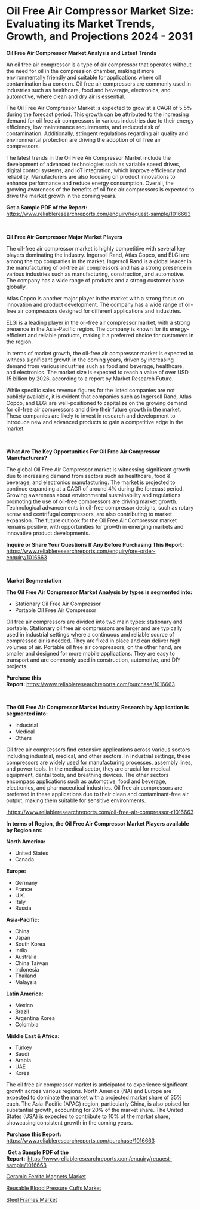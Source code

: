 <p><h1>Oil Free Air Compressor Market Size: Evaluating its Market Trends, Growth, and Projections 2024 - 2031</h1></p><p><strong>Oil Free Air Compressor Market Analysis and Latest Trends</strong></p>
<p><p>An oil free air compressor is a type of air compressor that operates without the need for oil in the compression chamber, making it more environmentally friendly and suitable for applications where oil contamination is a concern. Oil free air compressors are commonly used in industries such as healthcare, food and beverage, electronics, and automotive, where clean and dry air is essential.</p><p>The Oil Free Air Compressor Market is expected to grow at a CAGR of 5.5% during the forecast period. This growth can be attributed to the increasing demand for oil free air compressors in various industries due to their energy efficiency, low maintenance requirements, and reduced risk of contamination. Additionally, stringent regulations regarding air quality and environmental protection are driving the adoption of oil free air compressors.</p><p>The latest trends in the Oil Free Air Compressor Market include the development of advanced technologies such as variable speed drives, digital control systems, and IoT integration, which improve efficiency and reliability. Manufacturers are also focusing on product innovations to enhance performance and reduce energy consumption. Overall, the growing awareness of the benefits of oil free air compressors is expected to drive the market growth in the coming years.</p></p>
<p><strong>Get a Sample PDF of the Report:&nbsp;</strong> <a href="https://www.reliableresearchreports.com/enquiry/request-sample/1016663">https://www.reliableresearchreports.com/enquiry/request-sample/1016663</a></p>
<p>&nbsp;</p>
<p><strong>Oil Free Air Compressor Major Market Players</strong></p>
<p><p>The oil-free air compressor market is highly competitive with several key players dominating the industry. Ingersoll Rand, Atlas Copco, and ELGi are among the top companies in the market. Ingersoll Rand is a global leader in the manufacturing of oil-free air compressors and has a strong presence in various industries such as manufacturing, construction, and automotive. The company has a wide range of products and a strong customer base globally. </p><p>Atlas Copco is another major player in the market with a strong focus on innovation and product development. The company has a wide range of oil-free air compressors designed for different applications and industries. </p><p>ELGi is a leading player in the oil-free air compressor market, with a strong presence in the Asia-Pacific region. The company is known for its energy-efficient and reliable products, making it a preferred choice for customers in the region. </p><p>In terms of market growth, the oil-free air compressor market is expected to witness significant growth in the coming years, driven by increasing demand from various industries such as food and beverage, healthcare, and electronics. The market size is expected to reach a value of over USD 15 billion by 2026, according to a report by Market Research Future. </p><p>While specific sales revenue figures for the listed companies are not publicly available, it is evident that companies such as Ingersoll Rand, Atlas Copco, and ELGi are well-positioned to capitalize on the growing demand for oil-free air compressors and drive their future growth in the market. These companies are likely to invest in research and development to introduce new and advanced products to gain a competitive edge in the market.</p></p>
<p>&nbsp;</p>
<p><strong>What Are The Key Opportunities For Oil Free Air Compressor Manufacturers?</strong></p>
<p><p>The global Oil Free Air Compressor market is witnessing significant growth due to increasing demand from sectors such as healthcare, food & beverage, and electronics manufacturing. The market is projected to continue expanding at a CAGR of around 4% during the forecast period. Growing awareness about environmental sustainability and regulations promoting the use of oil-free compressors are driving market growth. Technological advancements in oil-free compressor designs, such as rotary screw and centrifugal compressors, are also contributing to market expansion. The future outlook for the Oil Free Air Compressor market remains positive, with opportunities for growth in emerging markets and innovative product developments.</p></p>
<p><strong>Inquire or Share Your Questions If Any Before Purchasing This Report:</strong> <a href="https://www.reliableresearchreports.com/enquiry/pre-order-enquiry/1016663">https://www.reliableresearchreports.com/enquiry/pre-order-enquiry/1016663</a></p>
<p>&nbsp;</p>
<p><strong>Market Segmentation</strong></p>
<p><strong>The Oil Free Air Compressor Market Analysis by types is segmented into:</strong></p>
<p><ul><li>Stationary Oil Free Air Compressor</li><li>Portable Oil Free Air Compressor</li></ul></p>
<p><p>Oil free air compressors are divided into two main types: stationary and portable. Stationary oil free air compressors are larger and are typically used in industrial settings where a continuous and reliable source of compressed air is needed. They are fixed in place and can deliver high volumes of air. Portable oil free air compressors, on the other hand, are smaller and designed for more mobile applications. They are easy to transport and are commonly used in construction, automotive, and DIY projects.</p></p>
<p><strong>Purchase this Report:&nbsp;</strong><a href="https://www.reliableresearchreports.com/purchase/1016663">https://www.reliableresearchreports.com/purchase/1016663</a></p>
<p>&nbsp;</p>
<p><strong>The Oil Free Air Compressor Market Industry Research by Application is segmented into:</strong></p>
<p><ul><li>Industrial</li><li>Medical</li><li>Others</li></ul></p>
<p><p>Oil free air compressors find extensive applications across various sectors including industrial, medical, and other sectors. In industrial settings, these compressors are widely used for manufacturing processes, assembly lines, and power tools. In the medical sector, they are crucial for medical equipment, dental tools, and breathing devices. The other sectors encompass applications such as automotive, food and beverage, electronics, and pharmaceutical industries. Oil free air compressors are preferred in these applications due to their clean and contaminant-free air output, making them suitable for sensitive environments.</p></p>
<p><a href="https://www.reliableresearchreports.com/oil-free-air-compressor-r1016663">&nbsp;https://www.reliableresearchreports.com/oil-free-air-compressor-r1016663</a></p>
<p><strong>In terms of Region, the Oil Free Air Compressor Market Players available by Region are:</strong></p>
<p>
    <p> <strong> North America: </strong>
        <ul>
            <li>United States</li>
            <li>Canada</li>
        </ul>
        </p> 
    <p> <strong> Europe: </strong>
        <ul>
            <li>Germany</li>
            <li>France</li>
            <li>U.K.</li>
            <li>Italy</li>
            <li>Russia</li>
        </ul>
        </p> 
    <p> <strong> Asia-Pacific: </strong>
        <ul>
            <li>China</li>
            <li>Japan</li>
            <li>South Korea</li>
            <li>India</li>
            <li>Australia</li>
            <li>China Taiwan</li>
            <li>Indonesia</li>
            <li>Thailand</li>
            <li>Malaysia</li>
        </ul>
        </p> 
    <p> <strong> Latin America: </strong>
        <ul>
            <li>Mexico</li>
            <li>Brazil</li>
            <li>Argentina Korea</li>
            <li>Colombia</li>
        </ul>
        </p> 
    <p> <strong> Middle East & Africa: </strong>
        <ul>
            <li>Turkey</li>
            <li>Saudi</li>
            <li>Arabia</li>
            <li>UAE</li>
            <li>Korea</li>
        </ul>
    </p>
    </p>
<p><p>The oil free air compressor market is anticipated to experience significant growth across various regions. North America (NA) and Europe are expected to dominate the market with a projected market share of 35% each. The Asia-Pacific (APAC) region, particularly China, is also poised for substantial growth, accounting for 20% of the market share. The United States (USA) is expected to contribute to 10% of the market share, showcasing consistent growth in the coming years.</p></p>
<p><strong>Purchase this Report: </strong><a href="https://www.reliableresearchreports.com/purchase/1016663">https://www.reliableresearchreports.com/purchase/1016663</a></p>
<p>&nbsp;<strong>Get a Sample PDF of the Report:&nbsp;&nbsp;</strong><a href="https://www.reliableresearchreports.com/enquiry/request-sample/1016663">https://www.reliableresearchreports.com/enquiry/request-sample/1016663</a></p>
<p><strong></strong></p>
<p><p><a href="https://www.linkedin.com/pulse/ceramic-ferrite-magnets-market-furnish-information-size-share-7dile?trackingId=n%2BmdqEmYMNgM4fbv9czVUg%3D%3D">Ceramic Ferrite Magnets Market</a></p><p><a href="https://www.linkedin.com/pulse/decoding-reusable-blood-pressure-cuffs-market-metrics-share-lw6ne?trackingId=MkoVNWJ3Tkn90NvSaE3cfw%3D%3D">Reusable Blood Pressure Cuffs Market</a></p><p><a href="https://www.linkedin.com/pulse/steel-frames-market-size-focuses-dynamics-in-depth-analysis-ikske?trackingId=ALXCFuuuPJ5ifAioIHF4Ng%3D%3D">Steel Frames Market</a></p></p>